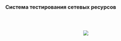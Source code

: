 ### Система тестирования сетевых ресурсов




<br>
<br>
<p align="center">
  <img src="https://github.com/Zzzzipper/projects/blob/main/monitoring/doc/TestersArch.png">
</p>